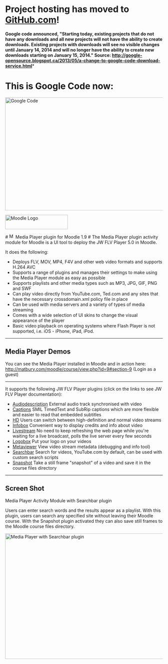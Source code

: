 # Project hosting has moved to [GitHub.com](https://github.com/matbury)! #

**Google code announced, "Starting today, existing projects that do not have any downloads and all new projects will not have the ability to create downloads. Existing projects with downloads will see no visible changes until January 14, 2014 and will no longer have the ability to create new downloads starting on January 15, 2014." Source: http://google-opensource.blogspot.ca/2013/05/a-change-to-google-code-download-service.html***

# This is Google Code now: #

<img src='http://i.imgur.com/7ZRSgGY.gif' alt='Google Code' border='0' width='640' height='360' />

<p><a href='http://moodle.org/'><img src='http://moodle.org/theme/moodle2/pix/moodle-logo.gif' alt='Moodle Logo' border='0' width='200' height='46' /></a></p>
# <img src='http://matbury.com/moodle/mod/mplayer/icon.gif' alt='Media Player Icon' width='16' height='16' /> Media Player plugin for Moodle 1.9 #
The Media Player plugin activity module for Moodle is a UI tool to deploy the JW FLV Player 5.0 in Moodle.

It does the following:

  * Deploys FLV, MOV, MP4, F4V and other web video formats and supports H.264 AVC
  * Supports a range of plugins and manages their settings to make using the Media Player module as easy as possible
  * Supports playlists and other media types such as MP3, JPG, GIF, PNG and SWF
  * Can play video directly from YouTube.com, Ted.com and any sites that have the necessary crossdomain.xml policy file in place
  * Can be used with media servers and a variety of types of media streaming
  * Comes with a wide selection of UI skins to change the visual appearance of the player
  * Basic video playback on operating systems where Flash Player is not supported, i.e. iOS - iPhone, iPad, iPod.


---


## Media Player Demos ##

You can see the Media Player installed in Moodle and in action here: http://matbury.com/moodle/course/view.php?id=9#section-9 (Login as a guest)


---


It supports the following JW FLV Player plugins (click on the links to see JW FLV Player documentation):

  * [Audiodescription](http://developer.longtailvideo.com/trac/wiki/PluginsAudiodescription) External audio track synchronised with video
  * [Captions](http://developer.longtailvideo.com/trac/wiki/PluginsCaptions) SMIL TimedText and SubRip captions which are more flexible and easier to read that embedded subtitles
  * [HD](http://developer.longtailvideo.com/trac/wiki/PluginsHd) Users can switch between high-definition and normal video streams
  * [Infobox](http://developer.longtailvideo.com/trac/wiki/PluginsInfobox) Convenient way to display credits and info about video
  * [Livestream](http://developer.longtailvideo.com/trac/wiki/PluginsLivestream) No need to keep refreshing the web page while you're waiting for a live broadcast, polls the live server every few seconds
  * [Logobox](http://developer.longtailvideo.com/trac/wiki/PluginsLogobox) Put your logo on your videos
  * [Metaviewer](http://developer.longtailvideo.com/trac/wiki/PluginsMetaviewer) View video stream metadata (debugging and info tool)
  * [Searchbar](http://developer.longtailvideo.com/trac/wiki/PluginsSearchbar) Search for videos, YouTube.com by default, can be used with custom search scripts
  * [Snapshot](http://developer.longtailvideo.com/trac/wiki/PluginsSnapshot) Take a still frame "snapshot" of a video and save it in the course files directory


---


## Screen Shot ##

Media Player Activity Module with Searchbar plugin

Users can enter search words and the results appear as a playlist. With this plugin, users can search any specified site without leaving their Moodle course. With the Snapshot plugin activated they can also save still frames to the Moodle course files directory.

<img src='http://matbury.com/tutorials/mplayer_searchbar_demo.jpg' alt='Media Player with Searchbar plugin' width='1050' height='400' />